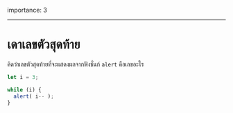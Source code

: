 importance: 3

---

# เดาเลขตัวสุดท้าย

คิดว่าเลขตัวสุดท้ายที่จะแสดงผลจากฟังชั่นก์ `alert` คือเลขอะไร

```js
let i = 3;

while (i) {
  alert( i-- );
}
```
